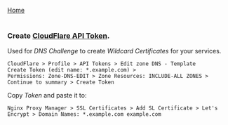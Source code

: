 <p align="left">
  <a href="https://github.com/vdarkobar/npm#nginx-proxy-manager">Home</a>
  <br><br>
</p> 
  
### Create <a href="https://dash.cloudflare.com/profile/api-tokens">CloudFlare API Token</a>. 

Used for *DNS Challenge* to create *Wildcard Certificates* for your services.
```
CloudFlare > Profile > API Tokens > Edit zone DNS - Template
Create Token (edit name: *.example.com) > 
Permissions: Zone-DNS-EDIT > Zone Resources: INCLUDE-ALL ZONES > Continue to summary > Create Token
```
Copy *Token* and paste it to:
```
Nginx Proxy Manager > SSL Certificates > Add SL Certificate > Let's Encrypt > Domain Names: *.example.com example.com
```
